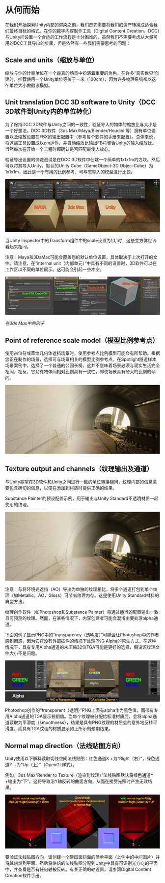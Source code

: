 # 从何而始
在我们开始探索Unity内部的渲染之前，我们首先需要将我们的资产转换成适合我们最终目标的格式。在你的数字内容制作工具（Digital Content Creation，DCC）与Unity间设置一个合适的工作流程是十分困难的。虽然我们不需要考虑从大量可用的DCC工具导出的步骤，但是依然有一些我们需要思考的问题：

## Scale and units（缩放与单位）
缩放与你的计量单位在一个逼真的场景中扮演着重要的角色。在许多“真实世界”创建时，推荐使用一个Unity单位等价于一米（100cm），因为许多物理系统都以这个单位大小做假设模拟。

## Unit translation DCC 3D software to Unity（DCC 3D软件到Unity内的单位转化）
为了保持DCC 3D软件与Unity之间的一致性，验证导入的物体的缩放比与大小是一个好想法。DCC 3D软件（3ds Max/Maya/Blender/Houdini 等）拥有单位设置以及缩放设置在FBX的输出配置中（参考每个软件的手册来配置）。总体来说，将这些工具设置成以cm运作，并自动缩放比输出FB将契合Unity的输入缩放比。当然每次在开始一个工程时都确认是否匹配最使人放心。

验证导出设置的快速测试是在DCC 3D软件中创建一个简单的1x1x1m的方块。然后可以将其导入Unity。默认的Unity Cube（GameObject-3D Objec-Cube）为1x1x1m，因此是一个有用的比例参考，可与您导入的模型进行比较。

![](/Image/Graphics/Creating-Believable-Visuals/staying-on-track-in-making-believable-visual-in-unity-copy-1.jpg)

当Unity Inspector中的Transform组件中的scale设置为1,1,1时，这些立方体应该看起来相同。

注意：Maya和3DsMax可能会覆盖您的默认单位设置，具体取决于上次打开的文件。请注意，在“internal unit（内部单元）”中具有不同的设置时，3D软件可以在工作区以不同的单位展示。这可能会引起一些冲突。

![](/Image/Graphics/Creating-Believable-Visuals/staying-on-track-in-making-believable-visual-in-unity-copy-2.jpg)

*在3ds Max中的例子*

## Point of reference scale model（模型比例参考点）
使用占位符或草绘几何体遮挡场景时，使用参考点比例模型可能会有所帮助。根据您正在制作的场景，选择可与场景相关的模型比例参考点。在Spotlight隧道样本场景案例中，选择了一个普通的公园长椅。这并不意味着场景必须与现实生活完全相同，相反，它允许物体间相对比例具有一致性，即使场景具有夸大的比例的倾向。

![](/Image/Graphics/Creating-Believable-Visuals/staying-on-track-in-making-believable-visual-in-unity-copy-3.jpg)

## Texture output and channels（纹理输出及通道）
与Unity期望在3D软件和Unity之间进行一致的单位转换相同，纹理内部的信息需要包含确切的信息，以便在添加到材质时提供正确的结果。

Substance Painter的预设配置示例，用于输出与Unity Standard不透明材质一起使用的纹理。

![](/Image/Graphics/Creating-Believable-Visuals/staying-on-track-in-making-believable-visual-in-unity-copy-3.jpg)

注意：与将环境光遮挡（AO）导出为单独的纹理相比，将多个通道打包到单个纹理（如Metallic，AO，Gloss）可节省纹理内存。这是使用Unity Standard材料的典型方法。

纹理创作软件（如Photoshop和Substance Painter）将通过适当的配置输出一致且可预测的纹理。然而，在某些情况下，内容创建者可能会混淆主要处理alpha通道。

下面的例子显示PNG中的“transparency（透明度）”可能会让Photoshop中的作者感到困惑，因为它在没有外部插件的情况下处理PNG Alpha的原生方式。在这种情况下，具有专用Alpha通道的未压缩32位TGA可能是更好的选择，假设源纹理文件大小不是问题。

![](/Image/Graphics/Creating-Believable-Visuals/staying-on-track-in-making-believable-visual-in-unity-copy-5.jpg)

Photoshop创作的“transparent（透明）”PNG上面有alpha作为黑色值，而带有专用Alpha通道的TGA显示预期值。当每个纹理被分配给标准材质后，会将alpha通道读取为平滑度（smoothness），结果是具有PNG纹理的材质会的意外地反转平滑度，而具有TGA纹理的材质显示如上所示的预期结果。

## Normal map direction（法线贴图方向）

Unity使用以下解释读取切线空间法线贴图：红色通道X +为“Right（右）”，绿色通道Y +为“Up（上）”（OpenGL样式）。

例如，3ds Max“Render to Texture（渲染到纹理）”法线贴图默认将绿色通道Y +输出为“下”。这将导致沿Y轴反转的曲面方向，从而在接受光照时产生无效结果。

![](/Image/Graphics/Creating-Believable-Visuals/staying-on-track-in-making-believable-visual-in-unity-copy-6.jpg)

要验证法线贴图方向，请创建一个带凹面斜面的简单平面（上例中的中间图片）并将其烘焙到平面。然后将烘焙的法线贴图分配到Unity中具有可识别光方向的平面中，并查看是否有任何轴被反转。有关正确的轴设置，请参阅Digital Content Creation软件手册。
